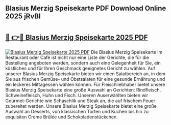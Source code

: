 ## Blasius Merzig Speisekarte PDF Download Online 2025 jRvBl

# <h2><a href="http://gc92b8.nevu.top/?p=Blasius+Merzig+Speisekarte">🔗 👉🔴 Blasius Merzig Speisekarte 2025 PDF</a></h2>

[![Blasius Merzig Speisekarte 2025 PDF](https://i.imgur.com/dBaPXMq.png)](http://gc92b8.nevu.top/?p=Blasius+Merzig+Speisekarte)
Die Blasius Merzig Speisekarte im Restaurant oder Café ist nicht nur eine Liste der Gerichte, die für die Bestellung angeboten werden, sondern auch eine Gelegenheit für Sie, ein köstliches und für Ihren Geschmack geeignetes Gericht zu wählen. Auf unserer Blasius Merzig Speisekarte bieten wir einen Salatbereich an, in dem Sie aus frischen Gemüse- und Obstsalaten für eine gesunde Ernährung und ein leckeres Mittagessen wählen können. Für Fleischliebhaber bietet unsere Blasius Merzig Speisekarte eine große Auswahl an Gerichten: Rindfleisch, Schweinefleisch, Huhn und Fisch. Unseren Auserwählten bieten wir Gourmet-Gerichte wie Schaschlik und Steak an, die auf frischem Feuer zubereitet werden. Unsere Blasius Merzig Speisekarte bietet eine große Auswahl an Desserts, von klassischen Torten und Kuchen bis hin zu exquisiten Crème Brûlée und Schokoladenstückchen.
